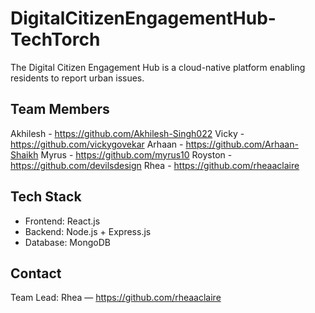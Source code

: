 # DigitalCitizenEngagementHub-TechTorch
 The Digital Citizen Engagement Hub is a cloud-native platform enabling residents to report  urban issues.

 ## Team Members
 
Akhilesh - https://github.com/Akhilesh-Singh022
Vicky - https://github.com/vickygovekar
Arhaan - https://github.com/Arhaan-Shaikh
Myrus - https://github.com/myrus10
Royston - https://github.com/devilsdesign
Rhea - https://github.com/rheaaclaire


## Tech Stack
- Frontend: React.js
- Backend: Node.js + Express.js
- Database: MongoDB

## Contact
 Team Lead: Rhea — https://github.com/rheaaclaire
